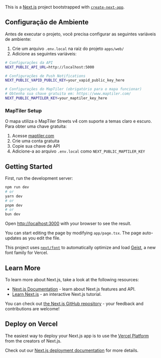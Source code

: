 This is a [Next.js](https://nextjs.org) project bootstrapped with [`create-next-app`](https://nextjs.org/docs/app/api-reference/cli/create-next-app).

## Configuração de Ambiente

Antes de executar o projeto, você precisa configurar as seguintes variáveis de ambiente:

1. Crie um arquivo `.env.local` na raiz do projeto `apps/web/`
2. Adicione as seguintes variáveis:

```bash
# Configurações da API
NEXT_PUBLIC_API_URL=http://localhost:5000

# Configurações de Push Notifications
NEXT_PUBLIC_VAPID_PUBLIC_KEY=your_vapid_public_key_here

# Configurações do MapTiler (obrigatório para o mapa funcionar)
# Obtenha sua chave gratuita em: https://www.maptiler.com/
NEXT_PUBLIC_MAPTILER_KEY=your_maptiler_key_here
```

### MapTiler Setup

O mapa utiliza o MapTiler Streets v4 com suporte a temas claro e escuro. Para obter uma chave gratuita:

1. Acesse [maptiler.com](https://www.maptiler.com/)
2. Crie uma conta gratuita
3. Copie sua chave de API
4. Adicione-a ao arquivo `.env.local` como `NEXT_PUBLIC_MAPTILER_KEY`

## Getting Started

First, run the development server:

```bash
npm run dev
# or
yarn dev
# or
pnpm dev
# or
bun dev
```

Open [http://localhost:3000](http://localhost:3000) with your browser to see the result.

You can start editing the page by modifying `app/page.tsx`. The page auto-updates as you edit the file.

This project uses [`next/font`](https://nextjs.org/docs/app/building-your-application/optimizing/fonts) to automatically optimize and load [Geist](https://vercel.com/font), a new font family for Vercel.

## Learn More

To learn more about Next.js, take a look at the following resources:

- [Next.js Documentation](https://nextjs.org/docs) - learn about Next.js features and API.
- [Learn Next.js](https://nextjs.org/learn) - an interactive Next.js tutorial.

You can check out [the Next.js GitHub repository](https://github.com/vercel/next.js) - your feedback and contributions are welcome!

## Deploy on Vercel

The easiest way to deploy your Next.js app is to use the [Vercel Platform](https://vercel.com/new?utm_medium=default-template&filter=next.js&utm_source=create-next-app&utm_campaign=create-next-app-readme) from the creators of Next.js.

Check out our [Next.js deployment documentation](https://nextjs.org/docs/app/building-your-application/deploying) for more details.
